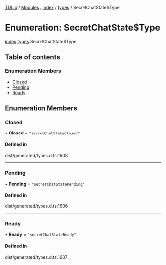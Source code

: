 [TDLib](../README.md) / [Modules](../modules.md) / [index](../modules/index.md) / [types](../modules/index.types.md) / SecretChatState$Type

# Enumeration: SecretChatState$Type

[index](../modules/index.md).[types](../modules/index.types.md).SecretChatState$Type

## Table of contents

### Enumeration Members

- [Closed](index.types.SecretChatState_Type.md#closed)
- [Pending](index.types.SecretChatState_Type.md#pending)
- [Ready](index.types.SecretChatState_Type.md#ready)

## Enumeration Members

### Closed

• **Closed** = ``"secretChatStateClosed"``

#### Defined in

dist/generated/types.d.ts:1608

___

### Pending

• **Pending** = ``"secretChatStatePending"``

#### Defined in

dist/generated/types.d.ts:1606

___

### Ready

• **Ready** = ``"secretChatStateReady"``

#### Defined in

dist/generated/types.d.ts:1607
